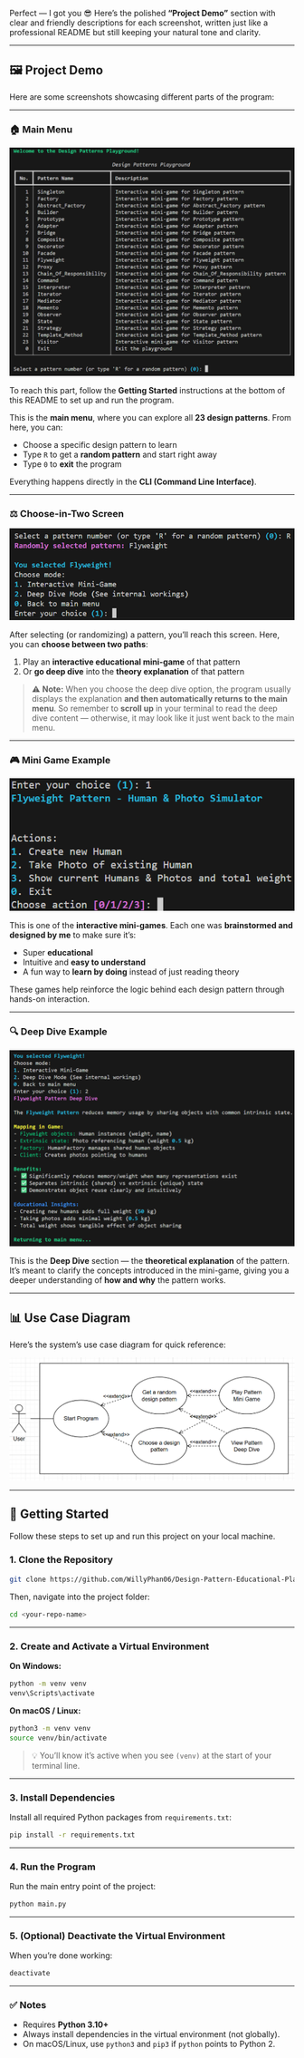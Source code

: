 Perfect — I got you 😎
Here’s the polished **“Project Demo”** section with clear and friendly descriptions for each screenshot, written just like a professional README but still keeping your natural tone and clarity.

---

## 🖼️ Project Demo

Here are some screenshots showcasing different parts of the program:

---

### 🏠 Main Menu

![Main Menu](diagrams/main_menu.png)

To reach this part, follow the **Getting Started** instructions at the bottom of this README to set up and run the program.

This is the **main menu**, where you can explore all **23 design patterns**.
From here, you can:

* Choose a specific design pattern to learn
* Type `R` to get a **random pattern** and start right away
* Type `0` to **exit** the program

Everything happens directly in the **CLI (Command Line Interface)**.

---

### ⚖️ Choose-in-Two Screen

![Choose in Two](diagrams/choose_in_two.png)

After selecting (or randomizing) a pattern, you’ll reach this screen.
Here, you can **choose between two paths**:

1. Play an **interactive educational mini-game** of that pattern
2. Or **go deep dive** into the **theory explanation** of that pattern

> ⚠️ **Note:** When you choose the deep dive option, the program usually displays the explanation **and then automatically returns to the main menu**.
> So remember to **scroll up** in your terminal to read the deep dive content — otherwise, it may look like it just went back to the main menu.

---

### 🎮 Mini Game Example

![Mini Game Example](diagrams/mini_game_ex.png)

This is one of the **interactive mini-games**.
Each one was **brainstormed and designed by me** to make sure it’s:

* Super **educational**
* Intuitive and **easy to understand**
* A fun way to **learn by doing** instead of just reading theory

These games help reinforce the logic behind each design pattern through hands-on interaction.

---

### 🔍 Deep Dive Example

![Deep Dive Example](diagrams/deep_dive_ex.png)

This is the **Deep Dive** section — the **theoretical explanation** of the pattern.
It’s meant to clarify the concepts introduced in the mini-game, giving you a deeper understanding of **how and why** the pattern works.

---

## 📊 Use Case Diagram

Here’s the system’s use case diagram for quick reference:

![Use Case Diagram](diagrams/use_case_diagram.png)

---

## 🚀 Getting Started

Follow these steps to set up and run this project on your local machine.

### 1. Clone the Repository

```bash
git clone https://github.com/WillyPhan06/Design-Pattern-Educational-Playground.git
```

Then, navigate into the project folder:

```bash
cd <your-repo-name>
```

---

### 2. Create and Activate a Virtual Environment

**On Windows:**

```bash
python -m venv venv
venv\Scripts\activate
```

**On macOS / Linux:**

```bash
python3 -m venv venv
source venv/bin/activate
```

> 💡 You’ll know it’s active when you see `(venv)` at the start of your terminal line.

---

### 3. Install Dependencies

Install all required Python packages from `requirements.txt`:

```bash
pip install -r requirements.txt
```

---

### 4. Run the Program

Run the main entry point of the project:

```bash
python main.py
```

---

### 5. (Optional) Deactivate the Virtual Environment

When you’re done working:

```bash
deactivate
```

---

### ✅ Notes

* Requires **Python 3.10+**
* Always install dependencies in the virtual environment (not globally).
* On macOS/Linux, use `python3` and `pip3` if `python` points to Python 2.


